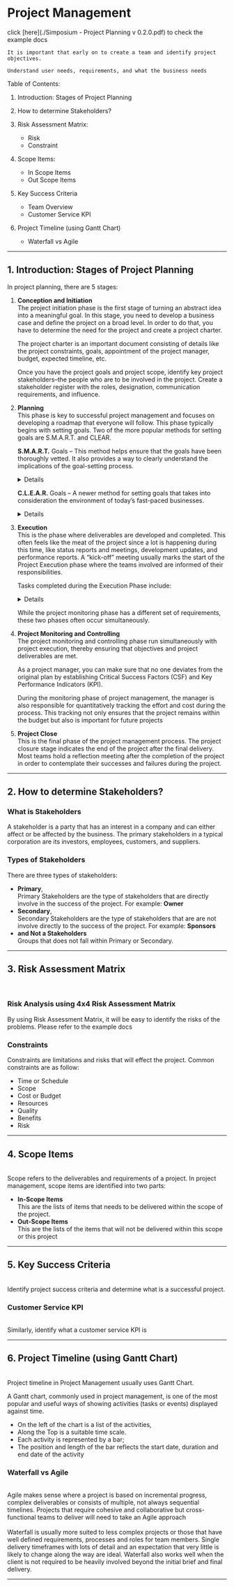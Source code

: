# Project Management

click [here](./Simposium - Project Planning v 0.2.0.pdf) to check the example docs

    It is important that early on to create a team and identify project objectives.

    Understand user needs, requirements, and what the business needs

Table of Contents:

1. Introduction: Stages of Project Planning
2. How to determine Stakeholders?
3. Risk Assessment Matrix:

   - Risk
   - Constraint

4. Scope Items:

   - In Scope Items
   - Out Scope Items

5. Key Success Criteria

   - Team Overview
   - Customer Service KPI

6. Project Timeline (using Gantt Chart)
   - Waterfall vs Agile

---

## 1. Introduction: Stages of Project Planning

In project planning, there are 5 stages:

1.  **Conception and Initiation** <br>
    The project initiation phase is the first stage of turning an abstract idea into a meaningful goal. In this stage, you need to develop a business case and define the project on a broad level. In order to do that, you have to determine the need for the project and create a project charter.

    The project charter is an important document consisting of details like the project constraints, goals, appointment of the project manager, budget, expected timeline, etc.

    Once you have the project goals and project scope, identify key project stakeholders–the people who are to be involved in the project. Create a stakeholder register with the roles, designation, communication requirements, and influence.

2.  **Planning** <br>
    This phase is key to successful project management and focuses on developing a roadmap that everyone will follow. This phase typically begins with setting goals. Two of the more popular methods for setting goals are S.M.A.R.T. and CLEAR.

    **S.M.A.R.T.** Goals – This method helps ensure that the goals have been thoroughly vetted. It also provides a way to clearly understand the implications of the goal-setting process.

    <details>
    Specific – To set specific goals, answer the following questions: who, what, where, when, which, and why.<br>
    Measurable – Create criteria that you can use to measure the success of a goal.<br>
    Attainable – Identify the most important goals and what it will take to achieve them.<br>
    Realistic – You should be willing and able to work toward a particular goal.<br>
    Timely – Create a timeframe to achieve the goal.
    </details>

    **C.L.E.A.R.** Goals – A newer method for setting goals that takes into consideration the environment of today’s fast-paced businesses.

    <details>
    Collaborative – The goal should encourage employees to work together.<br>
    Limited – They should be limited in scope and time to keep it manageable.<br>
    Emotional – Goals should tap into the passion of employees and be something they can form an emotional connection to. This can optimize the quality of work.<br>
    Appreciable – Break larger goals into smaller tasks that can be quickly achieved.<br>
    Refinable – As new situations arise, be flexible and refine goals as needed.
    </details>

3.  **Execution** <br>
    This is the phase where deliverables are developed and completed. This often feels like the meat of the project since a lot is happening during this time, like status reports and meetings, development updates, and performance reports. A “kick-off” meeting usually marks the start of the Project Execution phase where the teams involved are informed of their responsibilities.

    Tasks completed during the Execution Phase include:

    <details>
    Develop team<br>
    Assign resources<br>
    Execute project management plans<br>
    Procurement management if needed<br>
    PM directs and manages project execution<br>
    Set up tracking systems<br>
    Task assignments are executed<br>
    Status meetings<br>
    Update project schedule<br>
    Modify project plans as needed
    </details>

    While the project monitoring phase has a different set of requirements, these two phases often occur simultaneously.

4.  **Project Monitoring and Controlling** <br>
    The project monitoring and controlling phase run simultaneously with project execution, thereby ensuring that objectives and project deliverables are met.

    As a project manager, you can make sure that no one deviates from the original plan by establishing Critical Success Factors (CSF) and Key Performance Indicators (KPI).

    During the monitoring phase of project management, the manager is also responsible for quantitatively tracking the effort and cost during the process. This tracking not only ensures that the project remains within the budget but also is important for future projects

5.  **Project Close** <br>
    This is the final phase of the project management process. The project closure stage indicates the end of the project after the final delivery. Most teams hold a reflection meeting after the completion of the project in order to contemplate their successes and failures during the project.

---

## 2. How to determine Stakeholders?

### **What is Stakeholders**<br>

A stakeholder is a party that has an interest in a company and can either affect or be affected by the business. The primary stakeholders in a typical corporation are its investors, employees, customers, and suppliers.

### **Types of Stakeholders**

There are three types of stakeholders:

- **Primary**, <br>
  Primary Stakeholders are the type of stakeholders that are directly involve in the success of the project. For example: **Owner**
- **Secondary**, <br>
  Secondary Stakeholders are the type of stakeholders that are are not involve directly to the success of the project. For example: **Sponsors**
- **and Not a Stakeholders**<br>
  Groups that does not fall within Primary or Secondary.

---

## 3. Risk Assessment Matrix

<br>

### Risk Analysis using 4x4 Risk Assessment Matrix <br>

By using Risk Assessment Matrix, it will be easy to identify the risks of the problems.
Please refer to the example docs

### Constraints

Constraints are limitations and risks that will effect the project.
Common constraints are as follow:

- Time or Schedule
- Scope
- Cost or Budget
- Resources
- Quality
- Benefits
- Risk

---

## 4. Scope Items

<br>
Scope refers to the deliverables and requirements of a project. In project management, scope items are identified into two parts: <br>

- **In-Scope Items** <br>
  This are the lists of items that needs to be delivered within the scope of the project. <br>
- **Out-Scope Items** <br>
  This are the lists of the items that will not be delivered within this scope or this project

---

## 5. Key Success Criteria

<br>
Identify project success criteria and determine what is a successful project.

### Customer Service KPI

<br>
Similarly, identify what a customer service KPI is

---

## 6. Project Timeline (using Gantt Chart)

<br>
Project timeline in Project Management usually uses Gantt Chart.

A Gantt chart, commonly used in project management, is one of the most popular and useful ways of showing activities (tasks or events) displayed against time.

- On the left of the chart is a list of the activities,
- Along the Top is a suitable time scale.
- Each activity is represented by a bar;
- The position and length of the bar reflects the start date, duration and end date of the activity

### Waterfall vs Agile

<br>
Agile makes sense where a project is based on incremental progress, complex deliverables or consists of multiple, not always sequential timelines. Projects that require cohesive and collaborative but cross-functional teams to deliver will need to take an Agile approach
<br><br>
Waterfall is usually more suited to less complex projects or those that have well defined requirements, processes and roles for team members. Single delivery timeframes with lots of detail and an expectation that very little is likely to change along the way are ideal. Waterfall also works well when the client is not required to be heavily involved beyond the initial brief and final delivery.

---
